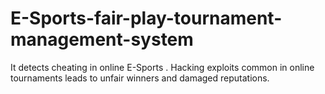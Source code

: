 # E-Sports-fair-play-tournament-management-system
It detects cheating in online E-Sports . Hacking exploits common in online tournaments leads to unfair winners  and damaged reputations.
